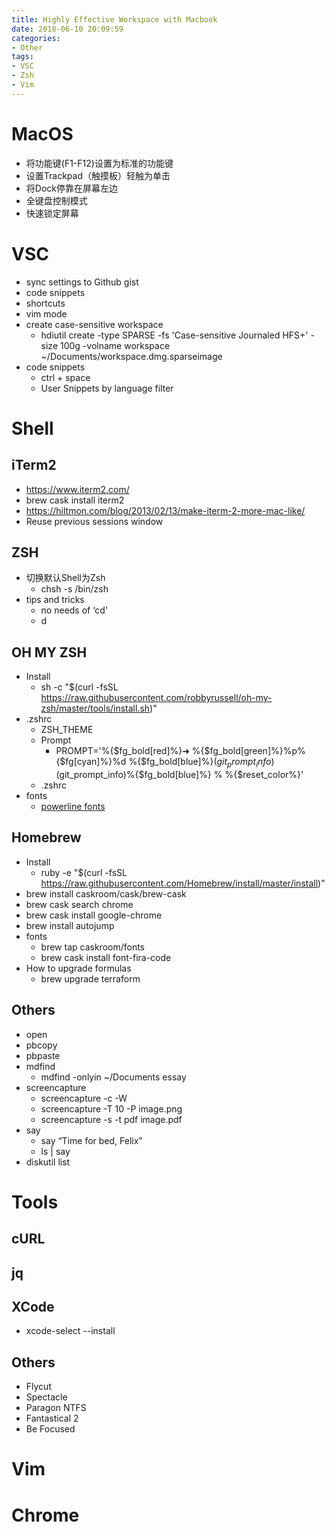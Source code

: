 ```yaml
---
title: Highly Effective Workspace with Macbook
date: 2018-06-10 20:09:59
categories:
- Other
tags:
- VSC
- Zsh
- Vim
---
```

# MacOS

* 将功能键(F1-F12)设置为标准的功能键
* 设置Trackpad（触摸板）轻触为单击
* 将Dock停靠在屏幕左边
* 全键盘控制模式
* 快速锁定屏幕

# VSC

* sync settings to Github gist
* code snippets
* shortcuts
* vim mode
* create case-sensitive workspace
    * hdiutil create -type SPARSE -fs 'Case-sensitive Journaled HFS+' -size 100g -volname workspace ~/Documents/workspace.dmg.sparseimage
* code snippets
    * ctrl + space
    * User Snippets by language filter

<!-- more -->

# Shell

## iTerm2
* https://www.iterm2.com/
* brew cask install iterm2
* https://hiltmon.com/blog/2013/02/13/make-iterm-2-more-mac-like/
* Reuse previous sessions window

## ZSH
* 切换默认Shell为Zsh
    * chsh -s /bin/zsh
* tips and tricks
    * no needs of ‘cd'
    * d

## OH MY ZSH
* Install
    * sh -c "$(curl -fsSL https://raw.githubusercontent.com/robbyrussell/oh-my-zsh/master/tools/install.sh)"
* .zshrc
    * ZSH_THEME
    * Prompt
        * PROMPT='%{$fg_bold[red]%}➜ %{$fg_bold[green]%}%p%{$fg[cyan]%}%d %{$fg_bold[blue]%}$(git_prompt_info)%{$fg_bold[blue]%}% %{$reset_color%}>'#PROMPT='%{$fg_bold[red]%}➜ %{$fg_bold[green]%}%p %{$fg[cyan]%}%c %{$fg_bold[blue]%}$(git_prompt_info)%{$fg_bold[blue]%} % %{$reset_color%}'
    * .zshrc
* fonts
  * [powerline fonts](https://github.com/powerline/fonts)

## Homebrew
* Install
    * ruby -e "$(curl -fsSL https://raw.githubusercontent.com/Homebrew/install/master/install)"
* brew install caskroom/cask/brew-cask
* brew cask search chrome
* brew cask install google-chrome
* brew install autojump
* fonts
    * brew tap caskroom/fonts
    * brew cask install font-fira-code
* How to upgrade formulas
    * brew upgrade terraform

## Others
* open
* pbcopy
* pbpaste
* mdfind
    * mdfind -onlyin ~/Documents essay
* screencapture
    * screencapture -c -W
    * screencapture -T 10 -P image.png
    * screencapture -s -t pdf image.pdf
* say
    * say “Time for bed, Felix”
    * ls | say
* diskutil list

# Tools

## cURL

## jq

## XCode
* xcode-select --install

## Others
* Flycut
* Spectacle
* Paragon NTFS
* Fantastical 2
* Be Focused

# Vim

# Chrome
